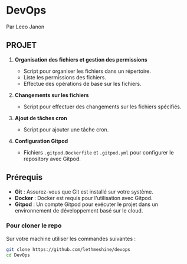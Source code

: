 # DevOps

Par Leeo Janon

## PROJET
1. **Organisation des fichiers et gestion des permissions**
    - Script pour organiser les fichiers dans un répertoire.
    - Liste les permissions des fichiers.
    - Effectue des opérations de base sur les fichiers.

2. **Changements sur les fichiers**
    - Script pour effectuer des changements sur les fichiers spécifiés.

3. **Ajout de tâches cron**
    - Script pour ajouter une tâche cron.

4. **Configuration Gitpod**
    - Fichiers `.gitpod.Dockerfile` et `.gitpod.yml` pour configurer le repository avec Gitpod.

## Prérequis

- **Git** : Assurez-vous que Git est installé sur votre système.
- **Docker** : Docker est requis pour l'utilisation avec Gitpod.
- **Gitpod** : Un compte Gitpod pour exécuter le projet dans un environnement de développement basé sur le cloud.

### Pour cloner le repo

Sur votre machine utiliser les commandes suivantes :

```bash
git clone https://github.com/lethmeshine/devops
cd DevOps
